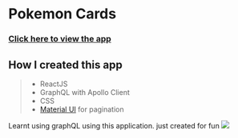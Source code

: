 # Pokemon Cards

### [Click here to view the app]() 

## How I created this app

> - ReactJS
> - GraphQL with Apollo Client
> - CSS
> - [Material UI](mui.com) for pagination

Learnt using graphQL using this application. just created for fun <img src="https://emojis.slackmojis.com/emojis/images/1619172245/32756/charmander_shiny.gif?1619172245" />
